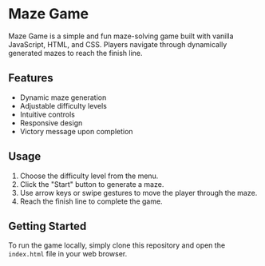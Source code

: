 # Maze Game

Maze Game is a simple and fun maze-solving game built with vanilla JavaScript, HTML, and CSS. Players navigate through dynamically generated mazes to reach the finish line.

## Features

- Dynamic maze generation
- Adjustable difficulty levels
- Intuitive controls
- Responsive design
- Victory message upon completion

## Usage

1. Choose the difficulty level from the menu.
2. Click the "Start" button to generate a maze.
3. Use arrow keys or swipe gestures to move the player through the maze.
4. Reach the finish line to complete the game.

## Getting Started

To run the game locally, simply clone this repository and open the `index.html` file in your web browser.
